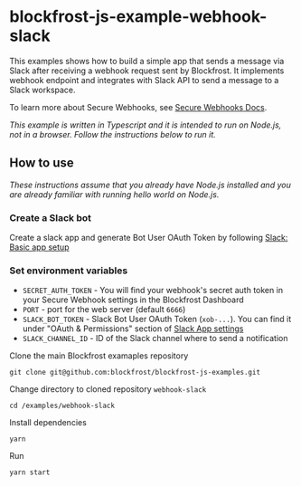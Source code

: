 # blockfrost-js-example-webhook-slack

This examples shows how to build a simple app that sends a message via Slack after receiving a webhook request sent by Blockfrost. It implements webhook endpoint and integrates with Slack API to send a message to a Slack workspace.

To learn more about Secure Webhooks, see [Secure Webhooks Docs](https://blockfrost.dev/docs/start-building/webhooks/).

_This example is written in Typescript and it is intended to run on Node.js, not in a browser. Follow the instructions below to run it._

## How to use

_These instructions assume that you already have Node.js installed and you are already familiar with running hello world on Node.js._

### Create a Slack bot

Create a slack app and generate Bot User OAuth Token by following [Slack: Basic app setup](https://api.slack.com/authentication/basics)

### Set environment variables

- `SECRET_AUTH_TOKEN` - You will find your webhook's secret auth token in your Secure Webhook settings in the Blockfrost Dashboard
- `PORT` - port for the web server (default `6666`)
- `SLACK_BOT_TOKEN` - Slack Bot User OAuth Token (`xob-...`). You can find it under "OAuth & Permissions" section of [Slack App settings](https://api.slack.com/apps/)
- `SLACK_CHANNEL_ID` - ID of the Slack channel where to send a notification

Clone the main Blockfrost examaples repository

```
git clone git@github.com:blockfrost/blockfrost-js-examples.git
```

Change directory to cloned repository `webhook-slack`

```
cd /examples/webhook-slack
```

Install dependencies

```
yarn
```

Run 

```
yarn start
```
